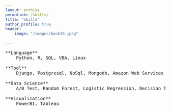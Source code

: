 ```yaml
---   
layout: archive
permalink: /skills/
title: "Skills"
author_profile: true
header:
    image: "/images/book19.jpeg"
      
---
```

<pre>
**Language**  
    Python, R, SQL, VBA, Linux 
   
**Tool**  
    Django, Postgresql, NoSql, Mongodb, Amazon Web Services
   
**Data Science**  
    A/B Test, Random Forest, Logistic Regression, Decision Tree, KNN, Cluster
   
**Visualization**  
    PowerBI, Tableau
</pre>

